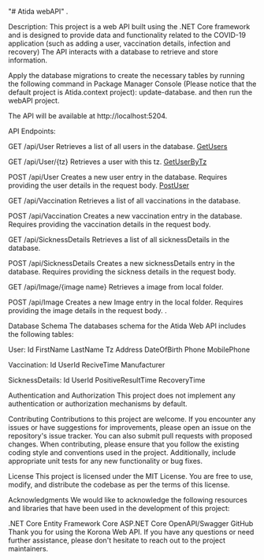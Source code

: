 "# Atida webAPI"
.

Description:
This project is a web API built using the .NET Core framework and is designed to provide data and functionality related to the COVID-19 application (such as adding a user, vaccination details, infection and recovery) The API interacts with a database to retrieve and store information.

Apply the database migrations to create the necessary tables by running the following command in Package Manager Console (Please notice that the default project is Atida.context project): update-database.
and then run the webAPI project.

The API will be available at http://localhost:5204.

API Endpoints:

GET /api/User
Retrieves a list of all users in the database.
[GetUsers](https://github.com/ayala-shtreicher/Atida/assets/118370887/0f924c75-b99d-4a6a-9112-b31ad4be2dbd)


GET /api/User/{tz}
Retrieves a user with this tz.
[GetUserByTz](https://github.com/ayala-shtreicher/Atida/assets/118370887/0043624c-d51f-43bf-a945-40be2316dbbd)


POST /api/User
Creates a new user entry in the database. Requires providing the user details in the request body.
[PostUser](https://github.com/ayala-shtreicher/Atida/assets/118370887/b5137475-c46a-4695-9cd4-4763f89a8f30)


GET /api/Vaccination
Retrieves a list of all vaccinations in the database.

POST /api/Vaccination
Creates a new vaccination entry in the database. Requires providing the vaccination details in the request body.

GET /api/SicknessDetails
Retrieves a list of all sicknessDetails in the database.

POST /api/SicknessDetails
Creates a new sicknessDetails entry in the database. Requires providing the sickness details in the request body.


GET /api/Image/{image name}
Retrieves a image from local folder.

POST /api/Image
Creates a new Image entry in the local folder. Requires providing the image details in the request body.
.

Database Schema
The databases schema for the Atida Web API includes the following tables:

User:
Id
FirstName
LastName
Tz
Address
DateOfBirth
Phone
MobilePhone

Vaccination:
Id
UserId
ReciveTime
Manufacturer

SicknessDetails:
Id
UserId
PositiveResultTime
RecoveryTime

Authentication and Authorization
This project does not implement any authentication or authorization mechanisms by default.

Contributing
Contributions to this project are welcome. 
If you encounter any issues or have suggestions for improvements, please open an issue on the repository's issue tracker.
You can also submit pull requests with proposed changes.
When contributing, please ensure that you follow the existing coding style and conventions used in the project.
Additionally, include appropriate unit tests for any new functionality or bug fixes.

License
This project is licensed under the MIT License. You are free to use, modify, and distribute the codebase as per the terms of this license.

Acknowledgments
We would like to acknowledge the following resources and libraries that have been used in the development of this project:

.NET Core
Entity Framework Core
ASP.NET Core
OpenAPI/Swagger
GitHub
Thank you for using the Korona Web API. If you have any questions or need further assistance, 
please don't hesitate to reach out to the project maintainers.
